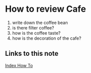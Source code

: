 # How to review Cafe

1. write down the coffee bean
1. is there filter coffee?
1. how is the coffee taste?
1. how is the decoration of the cafe?
## Links to this note

[Index How To](index-how-to.md)
